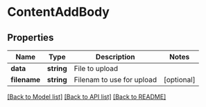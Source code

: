 # ContentAddBody

## Properties
Name | Type | Description | Notes
------------ | ------------- | ------------- | -------------
**data** | **string** | File to upload | 
**filename** | **string** | Filenam to use for upload | [optional] 

[[Back to Model list]](../../README.md#documentation-for-models) [[Back to API list]](../../README.md#documentation-for-api-endpoints) [[Back to README]](../../README.md)

